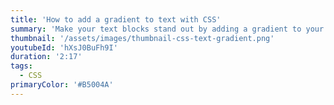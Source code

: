 ```yaml
---
title: 'How to add a gradient to text with CSS'
summary: 'Make your text blocks stand out by adding a gradient to your text with CSS.'
thumbnail: '/assets/images/thumbnail-css-text-gradient.png'
youtubeId: 'hXsJ0BuFh9I'
duration: '2:17'
tags:
  - CSS
primaryColor: '#B5004A'
---
```


